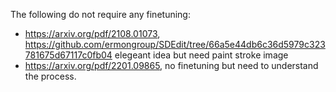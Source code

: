 The following do not require any finetuning:
- https://arxiv.org/pdf/2108.01073, https://github.com/ermongroup/SDEdit/tree/66a5e44db6c36d5979c323781675d67117c0fb04 elegeant idea but need paint stroke image
- https://arxiv.org/pdf/2201.09865, no finetuning but need to understand the process.
